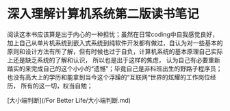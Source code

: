 # 深入理解计算机系统第二版读书笔记

阅读这本书应该算是出于内心的一种担忧；虽然在日常coding中自我感觉良好， 加上自己从单片机系统到嵌入式系统到纯软件开发都有做过，自认为对一些基本的原则和设计方法有所了解，但有时候也过于自负，计算机系统的基本原理自己实际上还是缺乏系统的了解和认识， 所以也是出于这样的焦虑， 认为自己有必要重新踏实的来完成自己的这个小小的“遗憾”；毕竟自己是非科班出生的野路子程序员；也没有高大上的学历和能拿到当今这个浮躁的“互联网“世界的炫耀的工作岗位经历， 所有的这一切，权当自勉；



[大小端判断](/For Better Life/大小端判断.md)

